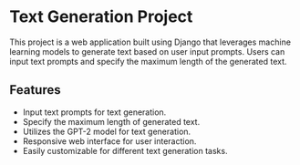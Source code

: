 # Text Generation Project

This project is a web application built using Django that leverages machine learning models to generate text based on user input prompts. Users can input text prompts and specify the maximum length of the generated text.

## Features

- Input text prompts for text generation.
- Specify the maximum length of generated text.
- Utilizes the GPT-2 model for text generation.
- Responsive web interface for user interaction.
- Easily customizable for different text generation tasks.